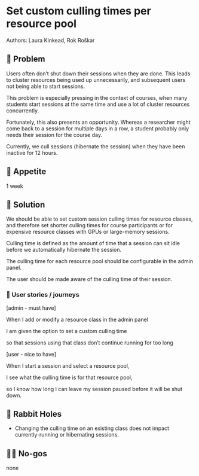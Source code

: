 # Set custom culling times per resource pool

Authors: Laura Kinkead, Rok Roškar

## 🤔 Problem

Users often don’t shut down their sessions when they are done. This leads to cluster resources being used up unnecessarily, and subsequent users not being able to start sessions.

This problem is especially pressing in the context of courses, when many students start sessions at the same time and use a lot of cluster resources concurrently.

Fortunately, this also presents an opportunity. Whereas a researcher might come back to a session for multiple days in a row, a student probably only needs their session for the course day.

Currently, we cull sessions (hibernate the session) when they have been inactive for 12 hours.

## 🍴 Appetite

1 week

## 🎯 Solution

We should be able to set custom session culling times for resource classes, and therefore set shorter culling times for course participants or for expensive resource classes with GPUs or large-memory sessions.

Culling time is defined as the amount of time that a session can sit idle before we automatically hibernate the session.

The culling time for each resource pool should be configurable in the admin panel.

The user should be made aware of the culling time of their session.

### 🚞 User stories / journeys

[admin - must have]

When I add or modify a resource class in the admin panel

I am given the option to set a custom culling time

so that sessions using that class don’t continue running for too long

[user - nice to have]

When I start a session and select a resource pool,

I see what the culling time is for that resource pool,

so I know how long I can leave my session paused before it will be shut down.

## 🐰 Rabbit Holes

- Changing the culling time on an existing class does not impact currently-running or hibernating sessions.

## 🙅‍♀️ No-gos
none